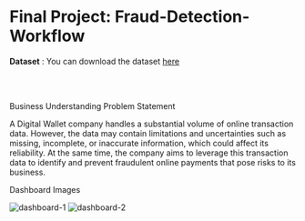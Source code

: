 # Final Project: Fraud-Detection-Workflow

**Dataset** : You can download the dataset [here](https://drive.google.com/file/d/1LmPGE7Vgn1yYszM0s9nwfmwr36RHI3BB/view?usp=drive_link) <br>

<br>
<br>

Business Understanding
Problem Statement

A Digital Wallet company handles a substantial volume of online transaction data. However, the data may contain limitations and uncertainties such as missing, incomplete, or inaccurate information, which could affect its reliability. At the same time, the company aims to leverage this transaction data to identify and prevent fraudulent online payments that pose risks to its business.

Dashboard Images

![dashboard-1](https://github.com/user-attachments/assets/04b7a1fc-8f0b-4ec6-9689-25f74461196f)
![dashboard-2](https://github.com/user-attachments/assets/0da1d68b-aecf-4271-bdd8-b6f2c69a4812)

